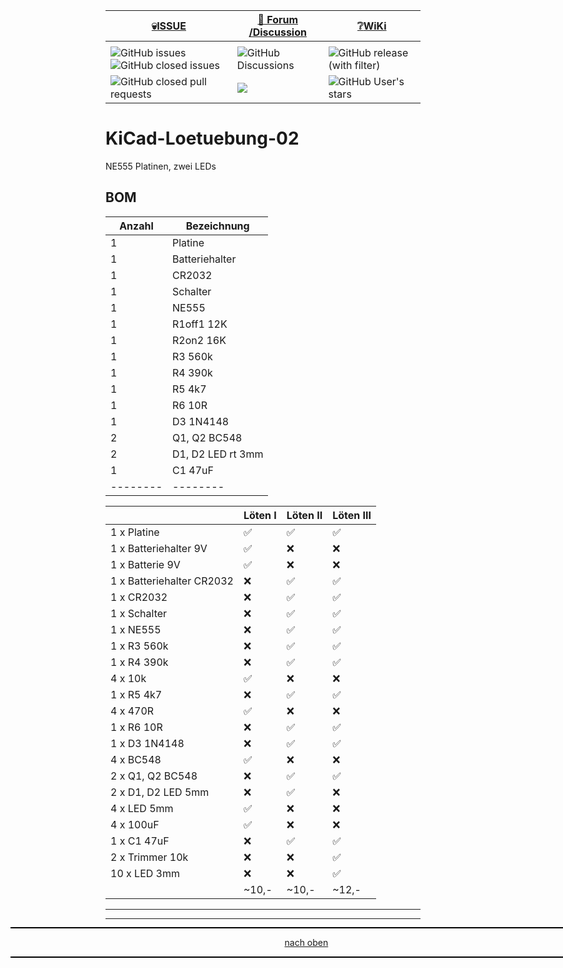 <a name="oben"></a>


<div align="center">

  |[:skull:ISSUE](https://github.com/frankyhub/KiCad-Loetuebung-02/issues?q=is%3Aissue)|[:speech_balloon: Forum /Discussion](https://github.com/frankyhub/KiCad-Loetuebung-02/discussions)|[:grey_question:WiKi](https://github.com/frankyhub/KiCad-Loetuebung-02/wiki)|
|--|--|--|
| | | |
|![GitHub issues](https://img.shields.io/github/issues/frankyhub/KiCad-Loetuebung-02)![GitHub closed issues](https://img.shields.io/github/issues-closed/frankyhub/KiCad-Loetuebung-02)|![GitHub Discussions](https://img.shields.io/github/discussions/frankyhub/KiCad-Loetuebung-02)|![GitHub release (with filter)](https://img.shields.io/github/v/release/frankyhub/KiCad-Loetuebung-02)|
|![GitHub closed pull requests](https://img.shields.io/github/issues-pr-closed/finaldie/skull.svg)[](https://github.com/frankyhub/KiCad-Loetuebung-02/pulls)|[<img src="https://img.shields.io/github/license/finaldie/skull.svg">](https://github.com/frankyhub/KiCad-Loetuebung-02/blob/main/LICENSE.md)| ![GitHub User's stars](https://img.shields.io/github/stars/frankyhub)|
</div>

# KiCad-Loetuebung-02
NE555 Platinen, zwei LEDs


## BOM

| Anzahl | Bezeichnung | 
| -------- | -------- | 
| 1  |  Platine	  |
|  1 | Batteriehalter	   |
| 1  | CR2032	   |
| 1  |  Schalter  |
| 1  |  NE555	  |
| 1  |  R1off1	12K  |
| 1 | R2on2	16K  |
| 1  |  R3	560k  |
| 1  | R4	390k   | 
| 1  |  R5	4k7  | 
|  1 | R6	10R  | 
|  1 |  D3	1N4148  | 
| 2  |  Q1, Q2	BC548  | 
|  2 |   D1, D2	LED rt 3mm| 
|  1 |  C1	47uF | 
| -------- | -------- | 


|	               |Löten I  |Löten II 	   |Löten III|
|--|--|--|--|
|1 x Platine		|:white_check_mark:|:white_check_mark:|:white_check_mark:|
|1 x Batteriehalter 9V  |:white_check_mark:|:x:|:x:|
|1 x Batterie 9V        |:white_check_mark:|:x:|:x:|
|1 x Batteriehalter CR2032 |:x:	|:white_check_mark:|:white_check_mark:|
|1 x CR2032		|:x:|:white_check_mark:|:white_check_mark:|
|1 x Schalter		|:x:|:white_check_mark:|:white_check_mark:|
|1 x NE555		|:x:|:white_check_mark:|:white_check_mark:|
|1 x R3	560k		|:x:|:white_check_mark:|:white_check_mark:|
|1 x R4	390k		|:x:|:white_check_mark:|:white_check_mark:|
|4 x 10k		|:white_check_mark:|:x:|:x:|
|1 x R5	4k7		|:x:|:white_check_mark:|:white_check_mark:|
|4 x 470R		|:white_check_mark:|:x:|:x:|
|1 x R6	10R		|:x:|:white_check_mark:|:white_check_mark:|
|1 x D3	1N4148		|:x:|:white_check_mark:|:white_check_mark:|
|4 x BC548		|:white_check_mark:|:x:|:x:|
|2 x Q1, Q2 BC548	|:x:|:white_check_mark:|:white_check_mark:|
|2 x D1, D2 LED	5mm	|:x:|:white_check_mark:|:x:|
|4 x LED 5mm		|:white_check_mark:|:x:|:x:|
|4 x 100uF		|:white_check_mark:|:x:|:x:|
|1 x C1	47uF		|:x:|:white_check_mark:|:white_check_mark:|
|2 x Trimmer 10k	|:x:|:x:|:white_check_mark:|
|10 x LED 3mm		|:x:|:x:|:white_check_mark:|
|                       |~10,-|~10,-|~12,-|


---

<div style="position:absolute; left:2cm; ">   
<ol class="breadcrumb" style="border-top: 2px solid black;border-bottom:2px solid black; height: 45px; width: 900px;"> <p align="center"><a href="#oben">nach oben</a></p></ol>
</div>  

---
